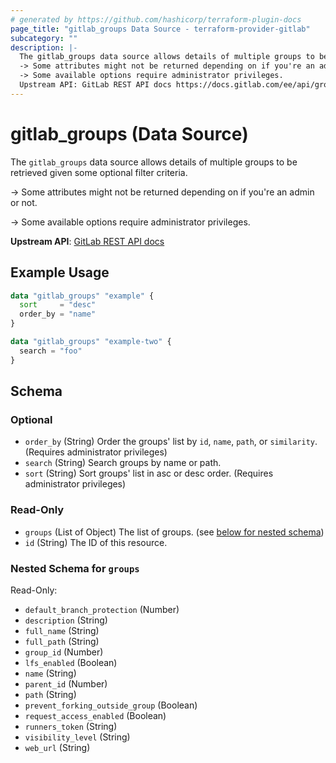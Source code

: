 ```yaml
---
# generated by https://github.com/hashicorp/terraform-plugin-docs
page_title: "gitlab_groups Data Source - terraform-provider-gitlab"
subcategory: ""
description: |-
  The gitlab_groups data source allows details of multiple groups to be retrieved given some optional filter criteria.
  -> Some attributes might not be returned depending on if you're an admin or not.
  -> Some available options require administrator privileges.
  Upstream API: GitLab REST API docs https://docs.gitlab.com/ee/api/groups.html#list-groups
---
```


# gitlab_groups (Data Source)

The `gitlab_groups` data source allows details of multiple groups to be retrieved given some optional filter criteria.

-> Some attributes might not be returned depending on if you're an admin or not.

-> Some available options require administrator privileges.

**Upstream API**: [GitLab REST API docs](https://docs.gitlab.com/ee/api/groups.html#list-groups)

## Example Usage

```terraform
data "gitlab_groups" "example" {
  sort     = "desc"
  order_by = "name"
}

data "gitlab_groups" "example-two" {
  search = "foo"
}
```

<!-- schema generated by tfplugindocs -->
## Schema

### Optional

- `order_by` (String) Order the groups' list by `id`, `name`, `path`, or `similarity`. (Requires administrator privileges)
- `search` (String) Search groups by name or path.
- `sort` (String) Sort groups' list in asc or desc order. (Requires administrator privileges)

### Read-Only

- `groups` (List of Object) The list of groups. (see [below for nested schema](#nestedatt--groups))
- `id` (String) The ID of this resource.

<a id="nestedatt--groups"></a>
### Nested Schema for `groups`

Read-Only:

- `default_branch_protection` (Number)
- `description` (String)
- `full_name` (String)
- `full_path` (String)
- `group_id` (Number)
- `lfs_enabled` (Boolean)
- `name` (String)
- `parent_id` (Number)
- `path` (String)
- `prevent_forking_outside_group` (Boolean)
- `request_access_enabled` (Boolean)
- `runners_token` (String)
- `visibility_level` (String)
- `web_url` (String)


